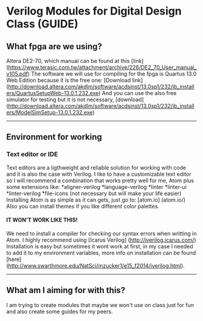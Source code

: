 # Verilog Modules for Digital Design Class (GUIDE)
## What fpga are we using?
Altera DE2-70, which manual can be found at this [link] (https://www.terasic.com.tw/attachment/archive/226/DE2_70_User_manual_v105.pdf)
The software we will use for compiling for the fpga is Quartus 13.0 Web Edition because it is the free one:
[Download link] (http://download.altera.com/akdlm/software/acdsinst/13.0sp1/232/ib_installers/QuartusSetupWeb-13.0.1.232.exe)
And you can use the also free simulator for testing but it is not necessary, [download] (http://download.altera.com/akdlm/software/acdsinst/13.0sp1/232/ib_installers/ModelSimSetup-13.0.1.232.exe)

------
## Environment for working
### Text editor or IDE
Text editors are a ligthweight and reliable solution for working with code and it is also the case with Verilog.
I like to have a customizable text editor so I will recommend a combination that works pretty well for me, Atom plus some extensions like:
*aligner-verilog
*language-verilog
*linter
*linter-ui
*linter-verilog
*file-icons (not necessary but will make your life easier)
Installing Atom is as simple as it can gets, just go to: [atom.io] (atom.io/)
Also you can install themes if you like different color palettes.
#### IT WON'T WORK LIKE THIS!
We need to install a compiler for checking our syntax errors when writting in Atom. I highly recommend using [Icarus Verilog] (http://iverilog.icarus.com/)
Installation is easy but sometimes it wont work at first, in my case I needed to add it to my environment variables, more info on installation can be found [here] (http://www.swarthmore.edu/NatSci/mzucker1/e15_f2014/iverilog.html).

------
## What am I aiming for with this?
I am trying to create modules that maybe we won't use on class just for fun and also create some guides for my peers.

